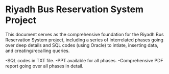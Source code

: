 # Riyadh Bus Reservation System Project

This document serves as the comprehensive foundation for the Riyadh Bus Reservation System project, including a series of interrelated phases going over deep details and SQL codes (using Oracle) to intiate, inserting data, and creating/recalling queries.

-SQL codes in TXT file.
-PPT available for all phases.
-Comprehensive PDF report going over all phases in detail.
